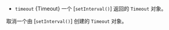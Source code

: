 <!-- YAML
added: v0.0.1
-->

* `timeout` {Timeout} 一个 [`setInterval()`] 返回的 `Timeout` 对象。 

取消一个由 [`setInterval()`] 创建的 `Timeout` 对象。

